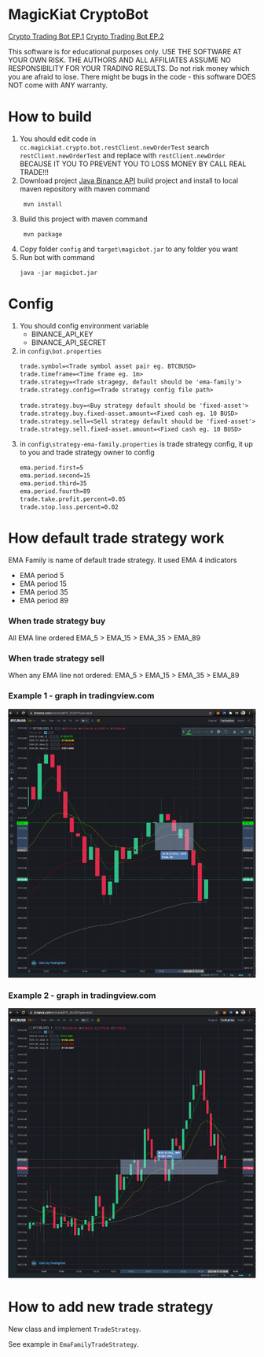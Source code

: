 # MagicKiat CryptoBot

[Crypto Trading Bot EP.1](https://magickiat.cc/2021/06/10/crypto-trading-bot-ep-1/)
[Crypto Trading Bot EP.2](https://magickiat.cc/2021/06/10/crypto-trading-bot-ep-2/)


This software is for educational purposes only. USE THE SOFTWARE AT YOUR OWN RISK. THE AUTHORS AND ALL AFFILIATES ASSUME NO RESPONSIBILITY FOR YOUR TRADING RESULTS. Do not risk money which you are afraid to lose. There might be bugs in the code - this software DOES NOT come with ANY warranty.



# How to build
1. You should edit code in `cc.magickiat.crypto.bot.restClient.newOrderTest` 
   search `restClient.newOrderTest` and replace with `restClient.newOrder` BECAUSE IT YOU TO PREVENT YOU TO LOSS MONEY BY CALL REAL TRADE!!!
2. Download project [Java Binance API](https://github.com/binance-exchange/binance-java-api) build project and install to local maven repository with maven command
   ```shell
    mvn install
    ```
3. Build this project with maven command
   ```shell
    mvn package
    ```
4. Copy folder `config` and `target\magicbot.jar` to any folder you want
5. Run bot with command
   ```shell
   java -jar magicbot.jar
   ```

# Config
1. You should config environment variable
   - BINANCE_API_KEY
   - BINANCE_API_SECRET
2. in `config\bot.properties`
   ```
   trade.symbol=<Trade symbol asset pair eg. BTCBUSD>
   trade.timeframe=<Time frame eg. 1m>
   trade.strategy=<Trade stragegy, default should be 'ema-family'>
   trade.strategy.config=<Trade strategy config file path>
   
   trade.strategy.buy=<Buy strategy default should be 'fixed-asset'>
   trade.strategy.buy.fixed-asset.amount=<Fixed cash eg. 10 BUSD>
   trade.strategy.sell=<Sell strategy default should be 'fixed-asset'>
   trade.strategy.sell.fixed-asset.amount=<Fixed cash eg. 10 BUSD>
   ```
3. in `config\strategy-ema-family.properties` is trade strategy config, it up to you and trade strategy owner to config
   ```
   ema.period.first=5
   ema.period.second=15
   ema.period.third=35
   ema.period.fourth=89
   trade.take.profit.percent=0.05
   trade.stop.loss.percent=0.02
   ```

# How default trade strategy work
EMA Family is name of default trade strategy.
It used EMA 4 indicators
- EMA period 5
- EMA period 15
- EMA period 35
- EMA period 89

### When trade strategy buy
All EMA line ordered EMA_5 > EMA_15 > EMA_35 > EMA_89

### When trade strategy sell
When any EMA line not ordered: EMA_5 > EMA_15 > EMA_35 > EMA_89

### Example 1 - graph in tradingview.com
![Example 1](screenshot/1.png)

### Example 2 - graph in tradingview.com
![Example 2](screenshot/2.png)


# How to add new trade strategy
New class and implement `TradeStrategy`.

See example in `EmaFamilyTradeStrategy`.